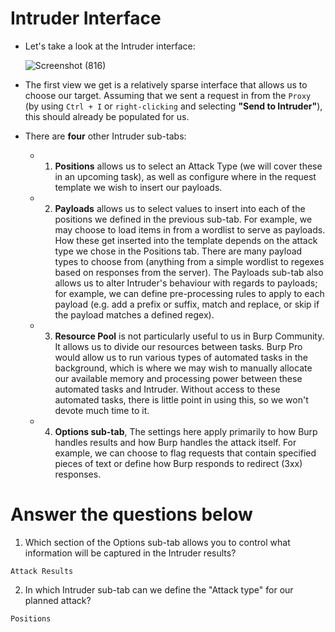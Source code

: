 # Intruder Interface

- Let's take a look at the Intruder interface:

  ![Screenshot (816)](https://user-images.githubusercontent.com/63872951/183261054-7be52122-93ec-472a-96c3-070911f7e8fb.png)


- The first view we get is a relatively sparse interface that allows us to choose our target. Assuming that we sent a request in from the `Proxy` (by using `Ctrl + I` or `right-clicking` and selecting **"Send to Intruder"**), this should already be populated for us.

- There are **four** other Intruder sub-tabs:

  - 1. **Positions** allows us to select an Attack Type (we will cover these in an upcoming task), as well as configure where in the request template we wish to insert our payloads.
  - 2. **Payloads** allows us to select values to insert into each of the positions we defined in the previous sub-tab. For example, we may choose to load items in from a wordlist to serve as payloads. How these get inserted into the template depends on the attack type we chose in the Positions tab. There are many payload types to choose from (anything from a simple wordlist to regexes based on responses from the server). The Payloads sub-tab also allows us to alter Intruder's behaviour with regards to payloads; for example, we can define pre-processing rules to apply to each payload (e.g. add a prefix or suffix, match and replace, or skip if the payload matches a defined regex).
  - 3. **Resource Pool** is not particularly useful to us in Burp Community. It allows us to divide our resources between tasks. Burp Pro would allow us to run various types of automated tasks in the background, which is where we may wish to manually allocate our available memory and processing power between these automated tasks and Intruder. Without access to these automated tasks, there is little point in using this, so we won't devote much time to it.
  - 4. **Options sub-tab**, The settings here apply primarily to how Burp handles results and how Burp handles the attack itself. For example, we can choose to flag requests that contain specified pieces of text or define how Burp responds to redirect (3xx) responses.

# Answer the questions below


1. Which section of the Options sub-tab allows you to control what information will be captured in the Intruder results?
```
Attack Results
```
2. In which Intruder sub-tab can we define the "Attack type" for our planned attack?
```
Positions
```
